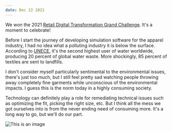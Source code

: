 ```yaml
---
date: Dec 22 2021
---
```


We won the 2021 [Retail Digital Transformation Grand Challenge](https://beyondstandards.ieee.org/2021-retail-digital-transformation-grand-challenge-winners/#:~:text=DevelopmentTechnologyVideos-,Universidad%20Rey%20Juan%20Carlos%2C%20University%20of%20Florence%2C%20and%20Vital%20Mechanics,Retail%20Digital%20Transformation%20Grand%20Challenge). It's a moment to celebrate!

Before I start the journey of developing simulation software for the apparel industry, I had no idea what a polluting industry it is below the surface. According to [UNECE](https://unece.org/fileadmin/DAM/RCM_Website/RFSD_2018_Side_event_sustainable_fashion.pdf), it's the second highest user of water worldwide, producing 20 percent of global water waste. More shockingly, 85 percent of textiles are sent to landfills. 

I don't consider myself particularly sentimental to the environmental issues, there's just too much, but I still feel pretty sad watching people throwing away completely fine garments while unconscious of the environmental impacts. I guess this is the norm today in a highly consuming society. 

Technology can definitely play a role for remediating technical issues such as optimizing the fit, picking the right size, etc. But I think all the mess we got ourselves into is from the never ending need of consuming more. It's a long way to go, but we'll do our part.

![This is an image](https://notjustalabel-prod.s3-accelerate.amazonaws.com/s3fs-public/styles/hero/public/images/editorial/gallery/donations.jpg?itok=S1WrtSVi)